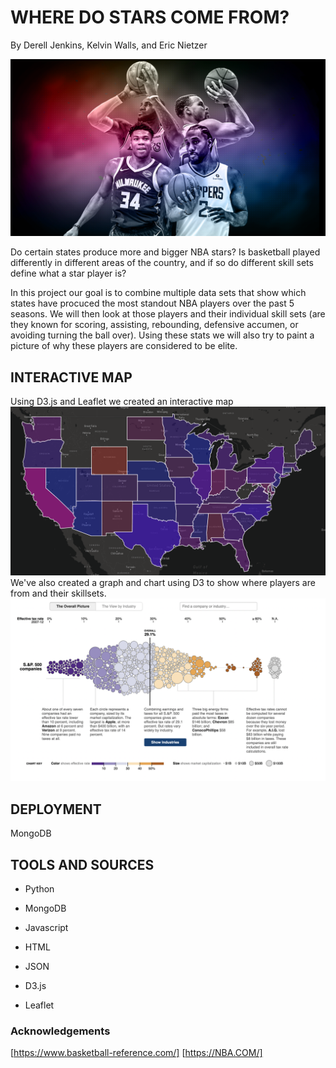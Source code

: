 # WHERE DO STARS COME FROM?
By Derell Jenkins, Kelvin Walls, and Eric Nietzer

![Cover Photo](https://raw.githubusercontent.com/Soup-or-Salad/Project_NBA/main/Images/Stars-1.png)

Do certain states produce more and bigger NBA stars? Is basketball played differently in different areas of the country, and if so do different skill sets define what a star player is?

In this project our goal is to combine multiple data sets that show which states have procuced the most standout NBA players over the past 5 seasons. We will then look at those players and their individual skill sets (are they known for scoring, assisting, rebounding, defensive accumen, or avoiding turning the ball over). Using these stats we will also try to paint a picture of why these players are considered to be elite.

## INTERACTIVE MAP

Using D3.js and Leaflet we created an interactive map ![Map.png](https://raw.githubusercontent.com/Soup-or-Salad/Project_NBA/main/Images/Map.png)
We've also created a graph and chart using D3 to show where players are from and their skillsets.
![Blob](https://raw.githubusercontent.com/Soup-or-Salad/Project_NBA/main/Images/Interactive_blob.png) 

## DEPLOYMENT

MongoDB

## TOOLS AND SOURCES

* Python 

* MongoDB

* Javascript

* HTML

* JSON

* D3.js 

* Leaflet

### Acknowledgements

[https://www.basketball-reference.com/]
[https://NBA.COM/]
